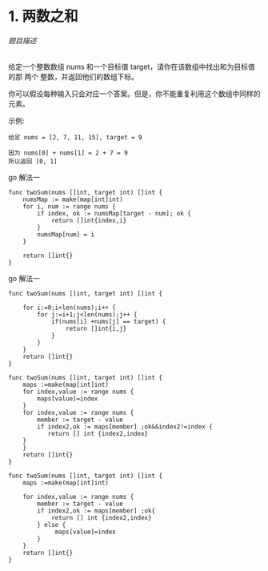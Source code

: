 # 1. 两数之和


###### 题目描述

给定一个整数数组 nums 和一个目标值 target，请你在该数组中找出和为目标值的那 两个 整数，并返回他们的数组下标。

你可以假设每种输入只会对应一个答案。但是，你不能重复利用这个数组中同样的元素。

示例:


```
给定 nums = [2, 7, 11, 15], target = 9

因为 nums[0] + nums[1] = 2 + 7 = 9
所以返回 [0, 1]
```

go 解法一

```golang
func twoSum(nums []int, target int) []int {
    numsMap := make(map[int]int)
    for i, num := range nums {
        if index, ok := numsMap[target - num]; ok {
            return []int{index,i}
        }
        numsMap[num] = i
    }

    return []int{}
}
```

go 解法一

```golang
func twoSum(nums []int, target int) []int {

    for i:=0;i<len(nums);i++ {
        for j:=i+1;j<len(nums);j++ {
            if(nums[i] +nums[j] == target) {
                return []int{i,j}
            }           
        }
    }
    return []int{}
}
```


```golang
func twoSum(nums []int, target int) []int {
    maps :=make(map[int]int)
    for index,value := range nums {
        maps[value]=index
    }
    for index,value := range nums {
        member := target - value
        if index2,ok := maps[member] ;ok&&index2!=index {
           return [] int {index2,index}
	}
    }
    return []int{}
}
```

```golang
func twoSum(nums []int, target int) []int {
    maps :=make(map[int]int)

    for index,value := range nums {
        member := target - value
        if index2,ok := maps[member] ;ok{
            return [] int {index2,index}
        } else {
             maps[value]=index
        }
    }
    return []int{}
}
```
